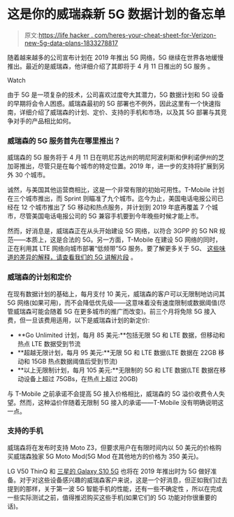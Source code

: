 # 这是你的威瑞森新 5G 数据计划的备忘单

> 原文:[https://life hacker . com/heres-your-cheat-sheet-for-Verizon-new-5g-data-plans-1833278817](https://lifehacker.com/heres-your-cheat-sheet-for-verizons-new-5g-data-plans-1833278817)

随着越来越多的公司宣布计划在 2019 年推出 5G 网络，5G 继续在世界各地缓慢推出。最近的是威瑞森，他详细介绍了其即将于 4 月 11 日推出的 5G 服务 。

Watch

由于 5G 是一项复杂的技术，公司喜欢过度夸大其潜力，5G 数据计划和 5G 设备的早期将会令人困惑。威瑞森最初的 5G 部署也不例外，因此这里有一个快速指南，详细介绍了威瑞森的计划、定价、支持的手机和市场，以及其 5G 部署与其竞争对手的产品相比如何。

### 威瑞森的 5G 服务首先在哪里推出？

威瑞森的 5G 服务将于 4 月 11 日在明尼苏达州的明尼阿波利斯和伊利诺伊州的芝加哥推出，尽管只是在每个城市的特定位置。2019 年，进一步的支持将扩展到另外 30 个城市。

诚然，与美国其他运营商相比，这是一个非常有限的初始可用性。T-Mobile 计划在三个城市推出，而 Sprint 则瞄准了九个城市。迄今为止，美国电话电报公司已经在 12 个城市推出了 5G 移动和热点服务，并计划到 2019 年底再覆盖 7 个城市，尽管美国电话电报公司的 5G 兼容手机要到今年晚些时候才能上市。

然而，好消息是，威瑞森正在从头开始建设 5G 网络，以符合 3GPP 的 5G NR 规范——本质上，这是合法的 5G。另一方面，T-Mobile 在建设 5G 网络的同时，正在利用其 LTE 网络向城市部署“低频带”5G 服务。要了解更多关于 5G、 [这些味道的差异的解释，请查看我们的 5G 讲解片段](https://lifehacker.com/5g-phones-are-coming-soon-but-you-should-wait-to-buy-o-1831406561) 。

### **威瑞森的计划和定价**

在现有数据计划的基础上，每月支付 10 美元，威瑞森的客户可以无限制地访问其 5G 网络(如果可用)，而不会降低优先级——这意味着没有速度限制或数据阈值(尽管威瑞森可能会随着 5G 在更多城市的推广而改变)。前三个月将免除 5G 接入费，但一旦该费用适用，以下是威瑞森计划的新定价:

*   **Go Unlimited 计划，每月 85 美元:**包括无限 5G 和 LTE 数据，但移动和热点 LTE 数据受到节流
*   **超越无限计划，每月 95 美元:**无限 5G 和 LTE 数据(LTE 数据在 22GB 移动和 15GB 热点数据阈值后受到节流)
*   **以上无限制计划，每月 105 美元:**无限制的 5G 和 LTE 数据(LTE 数据在移动设备上超过 75GBs，在热点上超过 20GB)

与 T-Mobile 之前承诺不会提高 5G 接入价格相比，威瑞森的 5G 溢价收费令人失望。然而，这种溢价伴随着无限制 5G 接入的承诺——T-Mobile 没有明确说明这一点。

### **支持的手机**

威瑞森将在发布时支持 Moto Z3，但要求用户在有限时间内以 50 美元的价格购买威瑞森独家 5G Moto Mod(5G Mod 在其他地方的价格为 350 美元)。

LG V50 ThinQ 和 [三星的 Galaxy S10 5G](https://lifehacker.com/how-to-preorder-the-galaxy-s10-galaxy-fold-and-every-1832792237) 也将在 2019 年推出时为 5G 做好准备。对于对这些设备感兴趣的威瑞森客户来说，这是一个好消息，但正如我们过去提到的那样，关于第一波 5G 智能手机的性能，还有一些不确定性 ，所以在完成一些实际测试之前，值得推迟购买这些手机(如果它们的 5G 功能对你很重要的话)。